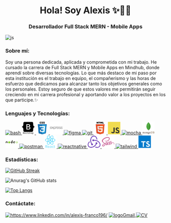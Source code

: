 <div align="center">
<h1 align="center">Hola! Soy Alexis ✨👋🏻</h1>
</div>

<div align="center">
<h3 align="center">Desarrollador Full Stack MERN - Mobile Apps</h3>
</div>

![js](https://user-images.githubusercontent.com/108986498/236246171-24eb77f5-c1ab-4276-b1bb-80bfd27ac503.gif)

### Sobre mí:

Soy una persona dedicada, aplicada y comprometida con mi trabajo. He cursado la carrera de Full Stack MERN y Mobile Apps en Mindhub, donde aprendí sobre diversas tecnologías. Lo que más destaco de mi paso por esta institución es el trabajo en equipo, el compañerismo y las horas de esfuerzo que dedicamos para alcanzar tanto los objetivos generales como los personales. Estoy seguro de que estos valores me permitirán seguir creciendo en mi carrera profesional y aportando valor a los proyectos en los que participe.✨


<h3 align="left">Lenguajes y Tecnologías:</h3>
<p align="left"> <a href="https://www.gnu.org/software/bash/" target="_blank" rel="noreferrer"> <img src="https://www.vectorlogo.zone/logos/gnu_bash/gnu_bash-icon.svg" alt="bash" width="40" height="40"/> </a> <a href="https://getbootstrap.com" target="_blank" rel="noreferrer"> <img src="https://raw.githubusercontent.com/devicons/devicon/master/icons/bootstrap/bootstrap-plain-wordmark.svg" alt="bootstrap" width="40" height="40"/> </a> <a href="https://www.w3schools.com/css/" target="_blank" rel="noreferrer"> <img src="https://raw.githubusercontent.com/devicons/devicon/master/icons/css3/css3-original-wordmark.svg" alt="css3" width="40" height="40"/> </a> <a href="https://expressjs.com" target="_blank" rel="noreferrer"> <img src="https://raw.githubusercontent.com/devicons/devicon/master/icons/express/express-original-wordmark.svg" alt="express" width="40" height="40"/> </a> <a href="https://www.figma.com/" target="_blank" rel="noreferrer"> <img src="https://www.vectorlogo.zone/logos/figma/figma-icon.svg" alt="figma" width="40" height="40"/> </a><a href="https://git-scm.com/" target="_blank" rel="noreferrer"> <img src="https://www.vectorlogo.zone/logos/git-scm/git-scm-icon.svg" alt="git" width="40" height="40"/> </a> <a href="https://www.w3.org/html/" target="_blank" rel="noreferrer"> <img src="https://raw.githubusercontent.com/devicons/devicon/master/icons/html5/html5-original-wordmark.svg" alt="html5" width="40" height="40"/> </a> <a href="https://developer.mozilla.org/en-US/docs/Web/JavaScript" target="_blank" rel="noreferrer"> <img src="https://raw.githubusercontent.com/devicons/devicon/master/icons/javascript/javascript-original.svg" alt="javascript" width="40" height="40"/> </a> <a href="https://mochajs.org" target="_blank" rel="noreferrer"> <img src="https://www.vectorlogo.zone/logos/mochajs/mochajs-icon.svg" alt="mocha" width="40" height="40"/> </a> <a href="https://www.mongodb.com/" target="_blank" rel="noreferrer"> <img src="https://raw.githubusercontent.com/devicons/devicon/master/icons/mongodb/mongodb-original-wordmark.svg" alt="mongodb" width="40" height="40"/> </a> <a href="https://nodejs.org" target="_blank" rel="noreferrer"> <img src="https://raw.githubusercontent.com/devicons/devicon/master/icons/nodejs/nodejs-original-wordmark.svg" alt="nodejs" width="40" height="40"/> </a> <a href="https://postman.com" target="_blank" rel="noreferrer"> <img src="https://www.vectorlogo.zone/logos/getpostman/getpostman-icon.svg" alt="postman" width="40" height="40"/> </a> <a href="https://reactjs.org/" target="_blank" rel="noreferrer"> <img src="https://raw.githubusercontent.com/devicons/devicon/master/icons/react/react-original-wordmark.svg" alt="react" width="40" height="40"/> </a> <a href="https://reactnative.dev/" target="_blank" rel="noreferrer"> <img src="https://reactnative.dev/img/header_logo.svg" alt="reactnative" width="40" height="40"/> </a> <a href="https://redux.js.org" target="_blank" rel="noreferrer"> <img src="https://raw.githubusercontent.com/devicons/devicon/master/icons/redux/redux-original.svg" alt="redux" width="40" height="40"/> </a> <a href="https://sass-lang.com" target="_blank" rel="noreferrer"> <img src="https://raw.githubusercontent.com/devicons/devicon/master/icons/sass/sass-original.svg" alt="sass" width="40" height="40"/> </a> <a href="https://tailwindcss.com/" target="_blank" rel="noreferrer"> <img src="https://www.vectorlogo.zone/logos/tailwindcss/tailwindcss-icon.svg" alt="tailwind" width="40" height="40"/> </a> <a href="https://www.typescriptlang.org/" target="_blank" rel="noreferrer"> <img src="https://raw.githubusercontent.com/devicons/devicon/master/icons/typescript/typescript-original.svg" alt="typescript" width="40" height="40"/> </a> </p>


### Estadísticas:

[![GitHub Streak](https://streak-stats.demolab.com?user=Alexis196&theme=javascript-dark&hide_border=FALSO&border_radius=4.2&locale=es&date_format=M%20j%5B%2C%20Y%5D&card_width=495)](https://git.io/streak-stats)

![Anurag's GitHub stats](https://github-readme-stats.vercel.app/api?username=Alexis196&show_icons=true&theme=merko)

[![Top Langs](https://github-readme-stats.vercel.app/api/top-langs/?username=Alexis196&theme=merko)](https://github.com/anuraghazra/github-readme-stats)


<h3 align="left">Contáctate:</h3>
<p align="left">
<a href="https://www.linkedin.com/in/alexis-franco196/" target="blank"><img align="center" src="https://raw.githubusercontent.com/rahuldkjain/github-profile-readme-generator/master/src/images/icons/Social/linked-in-alt.svg" alt="https://www.linkedin.com/in/alexis-franco196/" height="30" width="40" /></a>
<a href="mailto:Ronaldofranco196@gmail.com" target="blank">
    <img align="center" src="https://cdn.iconscout.com/icon/free/png-256/free-gmail-2981844-2476484.png" alt="logoGmail" height="40" width="40" />
</a>
<a href="https://drive.google.com/file/d/1sHYZmhQTPKt0OCCXznOlamcIxnjAFFUj/view?usp=share_link" target="blank">
    <img align="center" src="https://cdn-icons-png.flaticon.com/512/608/608986.png" alt="CV" height="40" width="40" />
</a>
</p>

<!--
**Alexis196/Alexis196** is a ✨ _special_ ✨ repository because its `README.md` (this file) appears on your GitHub profile.

Here are some ideas to get you started:

- 🔭 I’m currently working on ...
- 🌱 I’m currently learning ...
- 👯 I’m looking to collaborate on ...
- 🤔 I’m looking for help with ...
- 💬 Ask me about ...
- 📫 How to reach me: ...
- 😄 Pronouns: ...
- ⚡ Fun fact: ...
-->
